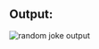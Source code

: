 ## Output: 

![random joke output](https://user-images.githubusercontent.com/61376520/215565461-f8e22075-0795-45ed-8ec7-32d730067359.png)
